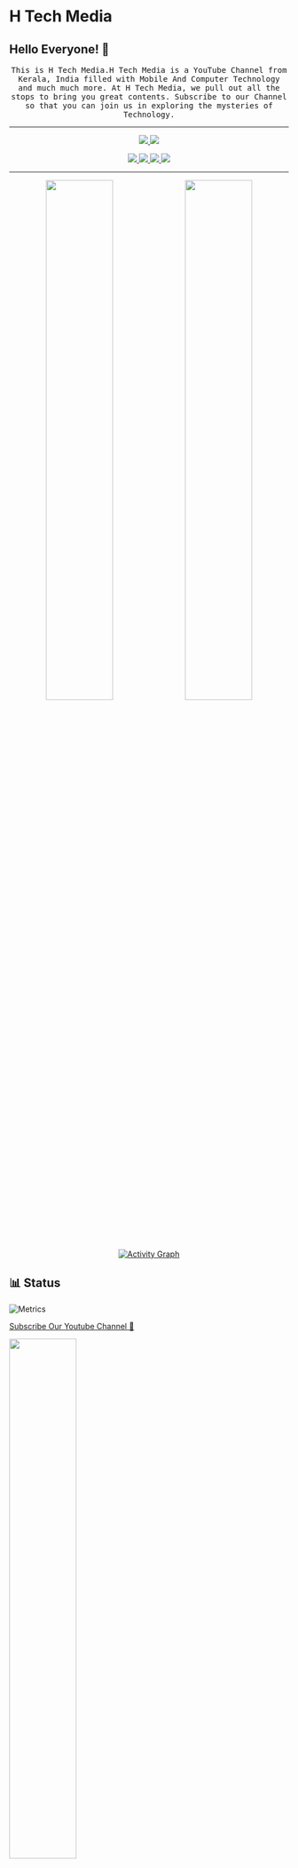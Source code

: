 # H Tech Media
## Hello Everyone! 👋


<p align="center">
<samp>
This is H Tech Media.H Tech Media is a YouTube Channel from Kerala, India filled with Mobile And Computer Technology and much much more. At H Tech Media, we pull out all the stops to bring you great contents. Subscribe to our Channel so that you can join us in exploring the mysteries of Technology.
</samp>

---

<p align="center">
  <a href="https://www.youtube.com/channel/UCrAM4Fg0zn7uLgAAfII-SWQ">
    <img src="https://img.shields.io/badge/youtube-grey?style=for-the-badge&logo=youtube"/>
  </a>
  <a href="https://github.com/HTechMediaYT">
    <img src="https://img.shields.io/github/followers/HTechMediaYT?label=GitHub&logo=github&style=for-the-badge&color=blue"/>
  </a>  
</p>  
<p align="center">  
  <a href="https://instagram.com/h_tech_media">
    <img src="https://img.shields.io/badge/Instagram-grey?style=for-the-badge&logo=instagram"/>
  </a>
  <a href="https://www.facebook.com/HTechMediaYT">
    <img src="https://img.shields.io/badge/facebook-grey?style=for-the-badge&logo=facebook"/>
  </a> 
  <a href="https://telegram.me/HTechMedia">
    <img src="https://img.shields.io/badge/Telegram-grey?style=for-the-badge&logo=telegram"/>
  </a>
  <a href="https://telegram.me/HTechMediaSupport">
    <img src="https://img.shields.io/badge/Support-grey?style=for-the-badge&logo=telegram"/>
  </a>  
</p>

---

  
<p align="center">
    <img width="49%" src="https://github-readme-stats.vercel.app/api?username=HTechMediaYT&count_private=true&include_all_commits=true&show_icons=true&theme=tokyonight&custom_title=GitHub+Stats"/>
    <img width="49%" src="https://github-readme-streak-stats.herokuapp.com?user=HTechMediaYT&theme=tokyonight"/>
</p>

<p align="center">
<a href="https://github.com/HTechMediaYT"><img alt="Activity Graph" src="https://activity-graph.herokuapp.com/graph?username=HTechMediaYT&bg_color=20222b&color=F8D866&line=F85D7F&point=FFFFFF&hide_border=true" /></a>
</p>

##  📊 Status

![Metrics](https://metrics.lecoq.io/HTechMediaYT?template=classic&base.metadata=0&isocalendar=1&languages=1&people=1&gists=1&followup=1&achievements=1&pagespeed=1&isocalendar.duration=half-year&languages.limit=8&languages.sections=most-used&languages.colors=github&languages.threshold=0%25&languages.indepth=false&languages.categories=markup%2C%20programming&languages.recent.categories=markup%2C%20programming&languages.recent.load=300&languages.recent.days=14&people.limit=24&people.size=28&people.types=followers%2C%20following&people.identicons=false&people.shuffle=false&followup.sections=repositories&achievements.threshold=C&achievements.secrets=true&achievements.display=detailed&achievements.limit=0&pagespeed.url=.user.website&pagespeed.detailed=false&pagespeed.screenshot=false&config.timezone=Asia%2FCalcutta)

[Subscribe Our Youtube Channel 💖](https://www.youtube.com/channel/UCrAM4Fg0zn7uLgAAfII-SWQ)

<p align="left">
    <img width="49%" src="https://telegra.ph/file/8ea36f4b9ae37299e25b9.jpg"/>



#### Made With ❤ By [@HTechMedia](https://telegram.dog/HTechMedia) 
